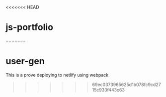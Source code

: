 <<<<<<< HEAD
# js-portfolio
=======
# user-gen
This is a prove deploying to netlify using webpack
>>>>>>> 69ec0373965625d1b078fc9cd2715c933f443c63
